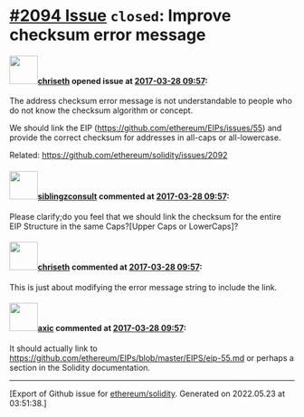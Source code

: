 # [\#2094 Issue](https://github.com/ethereum/solidity/issues/2094) `closed`: Improve checksum error message

#### <img src="https://avatars.githubusercontent.com/u/9073706?v=4" width="50">[chriseth](https://github.com/chriseth) opened issue at [2017-03-28 09:57](https://github.com/ethereum/solidity/issues/2094):

The address checksum error message is not understandable to people who do not know the checksum algorithm or concept.

We should link the EIP (https://github.com/ethereum/EIPs/issues/55) and provide the correct checksum for addresses in all-caps or all-lowercase.

Related: https://github.com/ethereum/solidity/issues/2092

#### <img src="https://avatars.githubusercontent.com/u/7491736?v=4" width="50">[siblingzconsult](https://github.com/siblingzconsult) commented at [2017-03-28 09:57](https://github.com/ethereum/solidity/issues/2094#issuecomment-290449673):

Please clarify;do you feel that we should link the checksum for the entire EIP Structure in the same Caps?[Upper Caps or LowerCaps]?

#### <img src="https://avatars.githubusercontent.com/u/9073706?v=4" width="50">[chriseth](https://github.com/chriseth) commented at [2017-03-28 09:57](https://github.com/ethereum/solidity/issues/2094#issuecomment-332755963):

This is just about modifying the error message string to include the link.

#### <img src="https://avatars.githubusercontent.com/u/20340?v=4" width="50">[axic](https://github.com/axic) commented at [2017-03-28 09:57](https://github.com/ethereum/solidity/issues/2094#issuecomment-334545600):

It should actually link to https://github.com/ethereum/EIPs/blob/master/EIPS/eip-55.md or perhaps a section in the Solidity documentation.


-------------------------------------------------------------------------------



[Export of Github issue for [ethereum/solidity](https://github.com/ethereum/solidity). Generated on 2022.05.23 at 03:51:38.]
